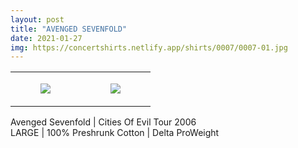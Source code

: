 ```yaml
---
layout: post
title: "AVENGED SEVENFOLD"
date: 2021-01-27
img: https://concertshirts.netlify.app/shirts/0007/0007-01.jpg
---
```




<table style="width:100%;"><tr><td style="vertical-align:top;">
      <figure class="tmblr-full" data-orig-height="2048" data-orig-width="1365" data-orig-src="https://concertshirts.netlify.app/shirts/0007/0007-01.jpg"><img src="https://64.media.tumblr.com/ccf1e8c38c081295fb6086916cd39bb2/0e2cb484d9b04b41-2e/s540x810/a2960d553dd5a3d382ee67adae6ddca18af05bcb.jpg" data-orig-height="2048" data-orig-width="1365" data-orig-src="https://concertshirts.netlify.app/shirts/0007/0007-01.jpg"/></figure></td>
    <td style="vertical-align:top;">
      <figure class="tmblr-full" data-orig-height="2048" data-orig-width="1365" data-orig-src="https://concertshirts.netlify.app/shirts/0007/0007-02.jpg"><img src="https://64.media.tumblr.com/4152a148f6a33141af8fb187e2c76525/0e2cb484d9b04b41-e9/s540x810/03e4ce69e81e660290dc28465e4da6094f014a27.jpg" data-orig-height="2048" data-orig-width="1365" data-orig-src="https://concertshirts.netlify.app/shirts/0007/0007-02.jpg"/></figure></td>
  </tr></table><p>
  Avenged Sevenfold | Cities Of Evil Tour 2006<br/>LARGE | 100% Preshrunk Cotton | Delta ProWeight
</p>
